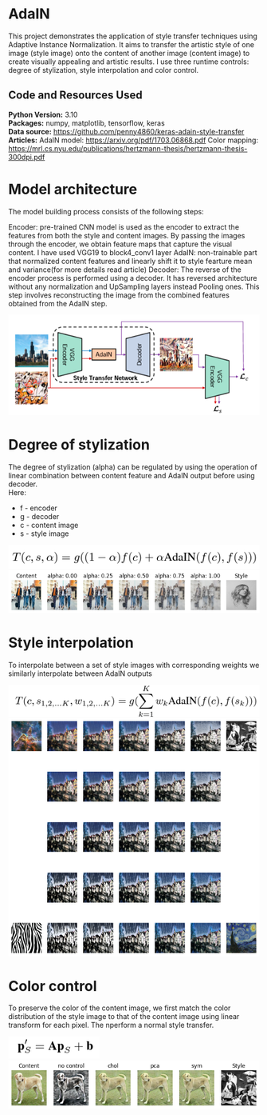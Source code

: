 # AdaIN
This project demonstrates the application of style transfer techniques using Adaptive Instance Normalization. It aims to transfer the artistic style of one image (style image) onto the content of another image (content image) to create visually appealing and artistic results. I use three runtime controls: degree of stylization, style interpolation and color control.

## Code and Resources Used 
**Python Version:** 3.10  
**Packages:** numpy, matplotlib, tensorflow, keras  
**Data source:** https://github.com/penny4860/keras-adain-style-transfer  
**Articles:** 
AdaIN model: https://arxiv.org/pdf/1703.06868.pdf
Color mapping: https://mrl.cs.nyu.edu/publications/hertzmann-thesis/hertzmann-thesis-300dpi.pdf

# Model architecture
The model building process consists of the following steps:

Encoder: pre-trained CNN model is used as the encoder to extract the features from both the style and content images. By passing the images through the encoder, we obtain feature maps that capture the visual content. I have used VGG19 to block4_conv1 layer
AdaIN: non-trainable part that normalized content features and linearly shift it to style fearture mean and variance(for more details read article)
Decoder: The reverse of the encoder process is performed using a decoder. It has reversed architecture without any normalization and UpSampling layers instead Pooling ones. This step involves reconstructing the image from the combined features obtained from the AdaIN step.

![alt text](https://github.com/HalyshAnton/AdaIN/blob/main/formulas/model%20architecture.png)

# Degree of stylization
The degree of stylization (alpha) can be regulated by using the operation of linear combination between content feature and AdaIN output before using decoder.  
Here:
* f - encoder
* g - decoder
* c - content image
* s - style image

![alt_text](https://github.com/HalyshAnton/AdaIN/blob/main/formulas/formula%20degree%20of%20stylization.png)
![alt text](https://github.com/HalyshAnton/AdaIN/blob/main/degree%20of%20stylization.png)

# Style interpolation
To interpolate between a set of style images with corresponding weights we similarly interpolate between AdaIN outputs

![alt_text](https://github.com/HalyshAnton/AdaIN/blob/main/formulas/formula%20style%20interpolation.png)
![alt text](https://github.com/HalyshAnton/AdaIN/blob/main/weighted%20stylization.png)

# Color control
To preserve the color of the content image, we first match the color distribution of the style image to that of the content image using linear transform for each pixel. The nperform a normal style transfer.

![alt_text](https://github.com/HalyshAnton/AdaIN/blob/main/formulas/formula%20color%20control.png)
![alt text](https://github.com/HalyshAnton/AdaIN/blob/main/color%20control.png)
